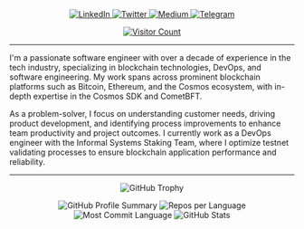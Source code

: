 <div align="center">
  <a href="https://linkedin.com/in/mrpittman1">
    <img src="https://img.shields.io/badge/-LinkedIn-0e76a8?style=flat-square&logo=Linkedin&logoColor=white" alt="LinkedIn">
  </a>
  <a href="https://twitter.com/dpdanpittman">
    <img src="https://img.shields.io/badge/-Twitter-00acee?style=flat-square&logo=Twitter&logoColor=white" alt="Twitter">
  </a>
  <a href="https://medium.com/@danpittman_41978/">
    <img src="https://img.shields.io/badge/medium-%2312100E.svg?&style=flat-square&logo=medium&logoColor=white" alt="Medium">
  </a>
  <a href="https://t.me/Qwoyn">
    <img src="https://img.shields.io/badge/-Telegram-0088cc?style=flat-square&logo=Telegram&logoColor=white" alt="Telegram">
  </a>
</div>

<p align="center">
  <a href="https://visitorbadge.io/status?path=https%3A%2F%2Fgithub.com%2Fdpdanpittman">
    <img src="https://api.visitorbadge.io/api/visitors?path=https%3A%2F%2Fgithub.com%2Fdpdanpittman&label=VISITORS&countColor=%23263759" alt="Visitor Count">
  </a>
</p>

---

I'm a passionate software engineer with over a decade of experience in the tech industry, specializing in blockchain technologies, DevOps, and software engineering. My work spans across prominent blockchain platforms such as Bitcoin, Ethereum, and the Cosmos ecosystem, with in-depth expertise in the Cosmos SDK and CometBFT.

As a problem-solver, I focus on understanding customer needs, driving product development, and identifying process improvements to enhance team productivity and project outcomes. I currently work as a DevOps engineer with the Informal Systems Staking Team, where I optimize testnet validating processes to ensure blockchain application performance and reliability.

---

<p align="center">
  <img src="https://github-profile-trophy.vercel.app/?username=dpdanpittman&theme=onedark&row=2&column=5" alt="GitHub Trophy">
</p>

<p align="center">
  <img src="http://github-profile-summary-cards.vercel.app/api/cards/profile-details?username=dpdanpittman&theme=gruvbox" alt="GitHub Profile Summary">
  <img src="http://github-profile-summary-cards.vercel.app/api/cards/repos-per-language?username=dpdanpittman&theme=gruvbox" alt="Repos per Language">
  <img src="http://github-profile-summary-cards.vercel.app/api/cards/most-commit-language?username=dpdanpittman&theme=gruvbox" alt="Most Commit Language">
  <img src="http://github-profile-summary-cards.vercel.app/api/cards/stats?username=dpdanpittman&theme=gruvbox" alt="GitHub Stats">
</p>
